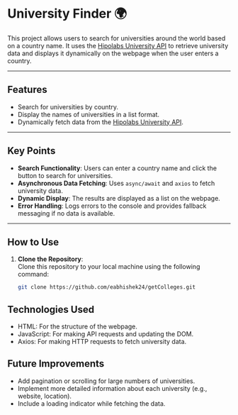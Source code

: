 # University Finder 🌍

This project allows users to search for universities around the world based on a country name. It uses the [Hipolabs University API](http://universities.hipolabs.com/) to retrieve university data and displays it dynamically on the webpage when the user enters a country.

---

## Features
- Search for universities by country.
- Display the names of universities in a list format.
- Dynamically fetch data from the [Hipolabs University API](http://universities.hipolabs.com/search?name=).

---

## Key Points
- **Search Functionality**: Users can enter a country name and click the button to search for universities.
- **Asynchronous Data Fetching**: Uses `async/await` and `axios` to fetch university data.
- **Dynamic Display**: The results are displayed as a list on the webpage.
- **Error Handling**: Logs errors to the console and provides fallback messaging if no data is available.

---

## How to Use
1. **Clone the Repository**:  
   Clone this repository to your local machine using the following command:  
   ```bash
   git clone https://github.com/eabhishek24/getColleges.git

## Technologies Used
- HTML: For the structure of the webpage.
- JavaScript: For making API requests and updating the DOM.
- Axios: For making HTTP requests to fetch university data.

## Future Improvements  
- Add pagination or scrolling for large numbers of universities.
- Implement more detailed information about each university (e.g., website, location).
- Include a loading indicator while fetching the data.
